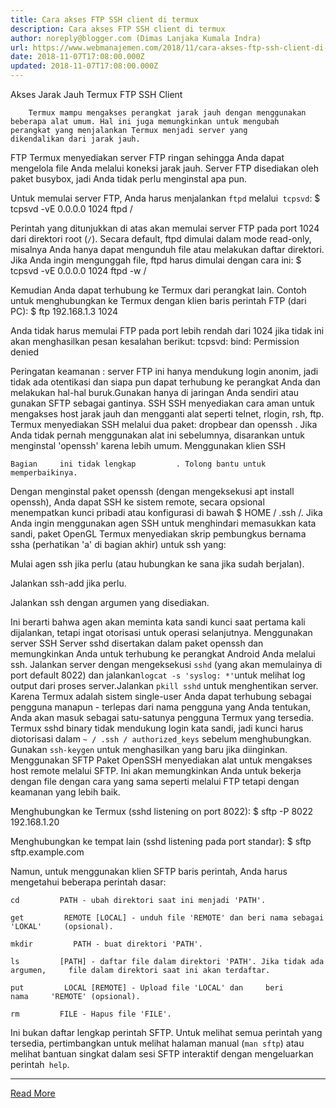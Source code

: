 ```yaml
---
title: Cara akses FTP SSH client di termux
description: Cara akses FTP SSH client di termux
author: noreply@blogger.com (Dimas Lanjaka Kumala Indra)
url: https://www.webmanajemen.com/2018/11/cara-akses-ftp-ssh-client-di-termux.html
date: 2018-11-07T17:08:00.000Z
updated: 2018-11-07T17:08:00.000Z
---
```


Akses Jarak Jauh 
Termux FTP SSH Client 

  
    
      
        Termux mampu mengakses perangkat jarak jauh dengan menggunakan         beberapa alat umum. Hal ini juga memungkinkan untuk mengubah         perangkat yang menjalankan Termux menjadi server yang         dikendalikan dari jarak jauh.       
    
  

FTP 
  Termux menyediakan server FTP ringan sehingga Anda dapat mengelola file   Anda melalui koneksi jarak jauh. Server FTP disediakan oleh paket busybox,   jadi Anda tidak perlu menginstal apa pun. 
  
  Untuk memulai server FTP, Anda harus menjalankan `ftpd` melalui` tcpsvd`: 
  $ tcpsvd -vE 0.0.0.0 1024 ftpd /

  Perintah yang ditunjukkan di atas akan memulai server FTP pada port 1024   dari direktori root (`/`). 
  Secara default, ftpd dimulai dalam mode read-only, misalnya Anda hanya   dapat mengunduh file atau melakukan daftar direktori. Jika Anda ingin   mengunggah file, ftpd harus dimulai dengan cara ini: 
  $ tcpsvd -vE 0.0.0.0 1024 ftpd -w /

  Kemudian Anda dapat terhubung ke Termux dari perangkat lain. Contoh untuk   menghubungkan ke Termux dengan klien baris perintah FTP (dari PC): 
  $ ftp 192.168.1.3 1024

  
  Anda tidak harus memulai FTP pada port lebih rendah dari 1024 jika tidak   ini akan menghasilkan pesan kesalahan berikut: 
  tcpsvd: bind: Permission denied

  
  Peringatan keamanan     : server FTP ini hanya mendukung login anonim, jadi tidak ada otentikasi   dan siapa pun dapat terhubung ke perangkat Anda dan melakukan hal-hal   buruk.Gunakan hanya di jaringan Anda sendiri atau gunakan SFTP sebagai   gantinya. 
SSH 
  SSH menyediakan cara aman untuk mengakses host jarak jauh dan mengganti   alat seperti telnet, rlogin, rsh, ftp. Termux menyediakan SSH melalui dua   paket:   dropbear     dan   openssh     . Jika Anda   tidak pernah menggunakan alat ini sebelumnya, disarankan untuk menginstal   'openssh' karena lebih umum. 
Menggunakan klien SSH 
  
    Bagian     ini tidak lengkap         . Tolong bantu untuk     memperbaikinya.   

  
  Dengan menginstal paket openssh (dengan mengeksekusi apt install openssh),   Anda dapat SSH ke sistem remote, secara opsional menempatkan kunci pribadi   atau konfigurasi di bawah $ HOME / .ssh /. 
  Jika Anda ingin menggunakan agen SSH untuk menghindari memasukkan kata   sandi, paket OpenGL Termux menyediakan skrip pembungkus bernama ssha   (perhatikan 'a' di bagian akhir) untuk ssh yang: 
  
Mulai agen ssh jika perlu (atau hubungkan ke sana jika sudah berjalan).   
  
Jalankan ssh-add jika perlu.   
  
Jalankan ssh dengan argumen yang disediakan.   

  Ini berarti bahwa agen akan meminta kata sandi kunci saat pertama kali   dijalankan, tetapi ingat otorisasi untuk operasi selanjutnya. 
Menggunakan server SSH 
  Server sshd disertakan dalam paket openssh dan memungkinkan Anda untuk   terhubung ke perangkat Android Anda melalui ssh. 
  Jalankan server dengan mengeksekusi `sshd` (yang akan memulainya di port   default 8022) dan jalankan` logcat -s 'syslog: *' `untuk melihat log output   dari proses server.Jalankan `pkill sshd` untuk menghentikan server. 
  Karena Termux adalah sistem single-user Anda dapat terhubung sebagai   pengguna manapun - terlepas dari nama pengguna yang Anda tentukan, Anda   akan masuk sebagai satu-satunya pengguna Termux yang tersedia. 
  Termux sshd binary tidak mendukung login kata sandi, jadi kunci harus   diotorisasi dalam `~ / .ssh / authorized_keys` sebelum menghubungkan.   Gunakan `ssh-keygen` untuk menghasilkan yang baru jika diinginkan. 
Menggunakan SFTP 
  Paket OpenSSH menyediakan alat untuk mengakses host remote melalui SFTP.   Ini akan memungkinkan Anda untuk bekerja dengan file dengan cara yang sama   seperti melalui FTP tetapi dengan keamanan yang lebih baik. 
  
  Menghubungkan ke Termux (sshd listening on port 8022): 
  $ sftp -P 8022 192.168.1.20

  
  Menghubungkan ke tempat lain (sshd listening pada port standar): 
  $ sftp sftp.example.com

  
  Namun, untuk menggunakan klien SFTP baris perintah, Anda harus mengetahui   beberapa perintah dasar: 
  
    cd         PATH - ubah direktori saat ini menjadi 'PATH'.   
  
    get         REMOTE [LOCAL] - unduh file 'REMOTE' dan beri nama sebagai 'LOKAL'     (opsional).   
  
    mkdir         PATH - buat direktori 'PATH'.   
  
    ls         [PATH] - daftar file dalam direktori 'PATH'. Jika tidak ada argumen,     file dalam direktori saat ini akan terdaftar.   
  
    put         LOCAL [REMOTE] - Upload file 'LOCAL' dan     beri         nama     'REMOTE' (opsional).   
  
    rm         FILE - Hapus file 'FILE'.   

  Ini bukan daftar lengkap perintah SFTP. Untuk melihat semua perintah yang   tersedia, pertimbangkan untuk melihat halaman manual (`man sftp`) atau   melihat bantuan singkat dalam sesi SFTP interaktif dengan mengeluarkan   perintah` help`.<hr/> <a href="https://www.webmanajemen.com/2018/11/cara-akses-ftp-ssh-client-di-termux.html" rel="follow" class="button" id="read-more">Read More</a>